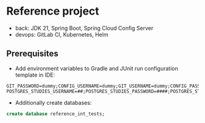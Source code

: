 # Reference project

- back: JDK 21, Spring Boot, Spring Cloud Config Server
- devops: GitLab CI, Kubernetes, Helm

## Prerequisites

- Add environment variables to Gradle and JUnit run configuration template in IDE:

```
GIT_PASSWORD=dummy;CONFIG_USERNAME=dummy;GIT_USERNAME=dummy;CONFIG_PASSWORD=dummy;
POSTGRES_STUDIES_USERNAME=##;POSTGRES_STUDIES_PASSWORD=####;POSTGRES_STUDIES_PORT=######
```

- Additionally create databases:

```sql
create database reference_int_tests;
```
